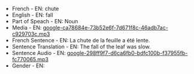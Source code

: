 - French - EN: chute
- English - EN: fall
- Part of Speach - EN: Noun
- Media - EN:  [google-ca78684e-73b52e6f-7d671f8c-46adb7ac-c929703c.mp3](33.mp3)
- French Sentence - EN: La chute de la feuille a été lente.
- Sentence Translation - EN: The fall of the leaf was slow.
- Sentence Audio - EN:  [google-298ff9f7-d6ca6fb0-bdfc100b-f37955fb-fc770065.mp3](15.mp3)
- Gender - EN: 